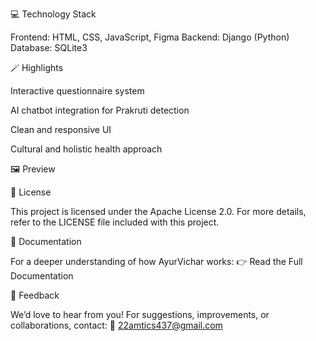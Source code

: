 💻 Technology Stack

Frontend: HTML, CSS, JavaScript, Figma
Backend: Django (Python)
Database: SQLite3

🪄 Highlights

Interactive questionnaire system

AI chatbot integration for Prakruti detection

Clean and responsive UI

Cultural and holistic health approach

🖼️ Preview

📜 License

This project is licensed under the Apache License 2.0.
For more details, refer to the LICENSE
 file included with this project.

🧩 Documentation

For a deeper understanding of how AyurVichar works:
👉 Read the Full Documentation

💬 Feedback

We’d love to hear from you!
For suggestions, improvements, or collaborations, contact:
📧 22amtics437@gmail.com
